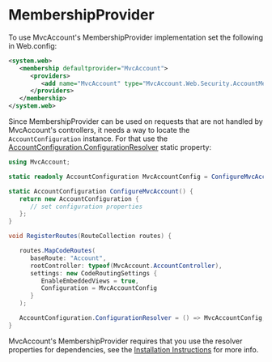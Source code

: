 ﻿MembershipProvider
==================

To use MvcAccount's MembershipProvider implementation set the following in Web.config:

```xml
<system.web>
   <membership defaultprovider="MvcAccount">
      <providers>
         <add name="MvcAccount" type="MvcAccount.Web.Security.AccountMembershipProvider, MvcAccount" />
      </providers>
   </membership>
</system.web>
```

Since MembershipProvider can be used on requests that are not handled by MvcAccount's controllers, it needs a way to locate the `AccountConfiguration` instance. For that use the [AccountConfiguration.ConfigurationResolver](api/MvcAccount/AccountConfiguration/ConfigurationResolver.md) static property:

```csharp
using MvcAccount;

static readonly AccountConfiguration MvcAccountConfig = ConfigureMvcAccount();

static AccountConfiguration ConfigureMvcAccount() {
   return new AccountConfiguration {
      // set configuration properties
   };
}

void RegisterRoutes(RouteCollection routes) {

   routes.MapCodeRoutes(
      baseRoute: "Account",
      rootController: typeof(MvcAccount.AccountController),
      settings: new CodeRoutingSettings {
         EnableEmbeddedViews = true,
         Configuration = MvcAccountConfig
      }
   );

   AccountConfiguration.ConfigurationResolver = () => MvcAccountConfig;
}
```

MvcAccount's MembershipProvider requires that you use the resolver properties for dependencies, see the [Installation Instructions](Installation-Instructions.md#dependencies) for more info.